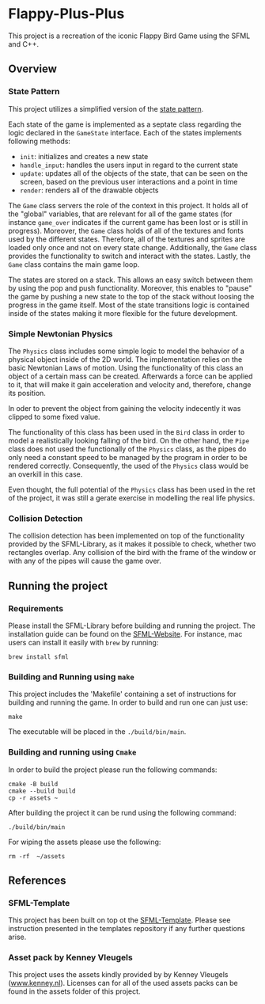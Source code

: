# Flappy-Plus-Plus
This project is a recreation of the iconic Flappy Bird Game using the SFML and C++.

## Overview
### State Pattern
This project utilizes a simplified version of the [state pattern](https://refactoring.guru/design-patterns/state). 

Each state of the game is implemented as a septate class regarding the logic declared in the `GameState` interface. Each of the states implements following methods:
- `init`: initializes and creates a new state
- `handle_input`: handles the users input in regard to the current state
- `update`: updates all of the objects of the state, that can be seen on the screen, based on the previous user interactions and a point in time
- `render`: renders all of the drawable objects

The `Game` class servers the role of the context in this project. It holds all of the "global" variables, that are relevant for all of the game states (for instance `game_over` indicates if the current game has been lost or is still in progress). Moreover, the `Game` class holds of all of the textures and fonts used by the different states. Therefore, all of the textures and sprites are loaded only once and not on every state change. Additionally, the `Game` class provides the functionality to switch and interact with the states. Lastly, the `Game` class contains the main game loop.

The states are stored on a stack. This allows an easy switch between them by using the pop and push functionality. Moreover, this enables to "pause" the game by pushing a new state to the top of the stack without loosing the progress in the game itself. Most of the state transitions logic is contained inside of the states making it more flexible for the future development.

### Simple Newtonian Physics
The `Physics` class includes some simple logic to model the behavior of a physical object inside of the 2D world. The implementation relies on the basic Newtonian Laws of motion. Using the functionality of this class an object of a certain mass can be created. Afterwards a force can be applied to it, that will make it gain acceleration and velocity and, therefore, change its position.

In oder to prevent the object from gaining the velocity indecently it was clipped to some fixed value. 

The functionality of this class has been used in the `Bird` class in order to model a realistically looking falling of the bird. On the other hand, the `Pipe` class does not used the functionally of the `Physics` class, as the pipes do only need a constant speed to be managed by the program in order to be rendered correctly. Consequently, the used of the `Physics` class would be an overkill in this case.

Even thought, the full potential of the `Physics` class has been used in the ret of the project, it was still a gerate exercise in modelling the real life physics.

### Collision Detection
The collision detection has been implemented on top of the functionality provided by the SFML-Library, as it makes it possible to check, whether two rectangles overlap. Any collision of the bird with the frame of the window or with any of the pipes will cause the game over.

## Running the project

### Requirements
Please install the SFML-Library before building and running the project. The installation guide can be found on the [SFML-Website](https://www.sfml-dev.org/tutorials/3.0/getting-started/migrate/). For instance, mac users can install it easily with `brew` by running:
```
brew install sfml
```

### Building and Running using `make`
This project includes the 'Makefile' containing a set of instructions for building and running the game. In order to build and run one can just use:
```
make
```
The executable will be placed in the `./build/bin/main`.

### Building and running using `Cmake`
In order to build the project please run the following commands:
```
cmake -B build
cmake --build build
cp -r assets ~
```
After building the project it can be rund using the following command:
```
./build/bin/main
```
For wiping the assets please use the following:
```
rm -rf  ~/assets
```

## References
### SFML-Template
This project has been built on top ot the [SFML-Template](https://github.com/SFML/cmake-sfml-project). Please see instruction presented in the templates repository if any further questions arise.

### Asset pack by Kenney Vleugels
This project uses the assets kindly provided by by Kenney Vleugels (www.kenney.nl). Licenses can for all of the used assets packs can be found in the assets folder of this project.